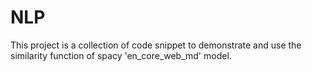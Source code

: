 # NLP

This project is a collection of code snippet to demonstrate and use the similarity function of spacy 'en_core_web_md' model.
